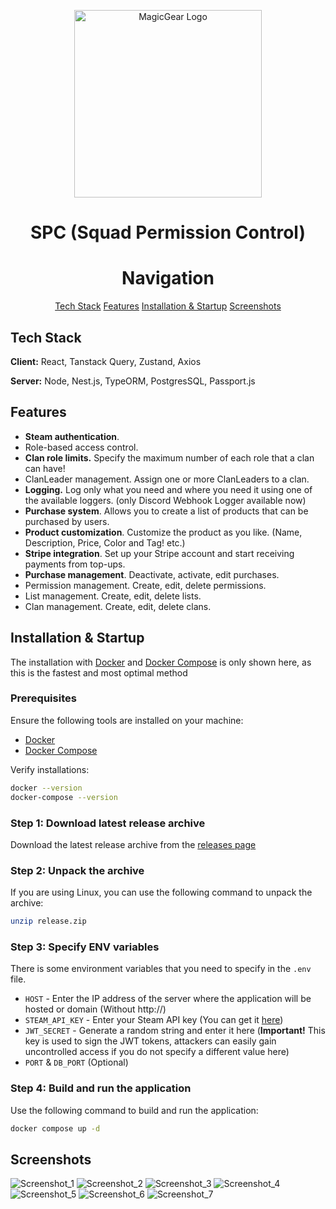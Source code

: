 <p align="center">
  <img src="screenshots/logo.svg" alt="MagicGear Logo" width="300">
</p>

<h1 align="center">SPC (Squad Permission Control)</h1>
<h1 align="center">Navigation</h1>

<p align="center">
    <a href="#tech-stack">Tech Stack</a>
    <a href="#features">Features</a>
    <a href="#installation_&_startup">Installation & Startup</a>
    <a href="#screenshots">Screenshots</a>
</p>

## Tech Stack

**Client:** React, Tanstack Query, Zustand, Axios

**Server:** Node, Nest.js, TypeORM, PostgresSQL, Passport.js


## Features

- **Steam authentication**.
- Role-based access control.
- **Clan role limits.** Specify the maximum number of each role that a clan can have!
- ClanLeader management. Assign one or more ClanLeaders to a clan.
- **Logging.** Log only what you need and where you need it using one of the available loggers. (only Discord Webhook Logger available now)
- **Purchase system**. Allows you to create a list of products that can be purchased by users.
- **Product customization**. Customize the product as you like. (Name, Description, Price, Color and Tag! etc.)
- **Stripe integration**. Set up your Stripe account and start receiving payments from top-ups.
- **Purchase management**. Deactivate, activate, edit purchases.
- Permission management. Create, edit, delete permissions.
- List management. Create, edit, delete lists.
- Clan management. Create, edit, delete clans.


## Installation & Startup
The installation with <a href="https://www.docker.com/get-started/">Docker</a> and <a href="https://docs.docker.com/compose/">Docker Compose</a> is only shown here, as this is the fastest and most optimal method


### Prerequisites

Ensure the following tools are installed on your machine:

- [Docker](https://docs.docker.com/get-docker/)
- [Docker Compose](https://docs.docker.com/compose/install/)

Verify installations:
```bash
docker --version
docker-compose --version
```
### Step 1: Download latest release archive

Download the latest release archive from the [releases page](https://github.com/1KINGO1/squad-spc/releases/latest)

### Step 2: Unpack the archive

If you are using Linux, you can use the following command to unpack the archive:

```bash
unzip release.zip
```

### Step 3: Specify ENV variables
There is some environment variables that you need to specify in the `.env` file.

- `HOST` - Enter the IP address of the server where the application will be hosted or domain (Without http://)
- `STEAM_API_KEY` - Enter your Steam API key (You can get it [here](https://steamcommunity.com/dev/apikey))
- `JWT_SECRET` - Generate a random string and enter it here 
(**Important!** This key is used to sign the JWT tokens, attackers can easily gain uncontrolled access if you do not specify a different value here)
- `PORT` & `DB_PORT` (Optional)

### Step 4: Build and run the application
Use the following command to build and run the application:
```bash
docker compose up -d
```

## Screenshots

<img src="screenshots/Screenshot_1.png" alt="Screenshot_1">
<img src="screenshots/Screenshot_2.png" alt="Screenshot_2">
<img src="screenshots/Screenshot_3.png" alt="Screenshot_3">
<img src="screenshots/Screenshot_4.png" alt="Screenshot_4">
<img src="screenshots/Screenshot_5.png" alt="Screenshot_5">
<img src="screenshots/Screenshot_6.png" alt="Screenshot_6">
<img src="screenshots/Screenshot_7.png" alt="Screenshot_7">

